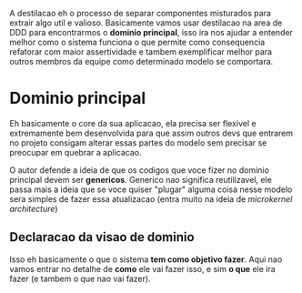 A destilacao eh o processo de separar componentes misturados para extrair algo util e valioso. Basicamente vamos usar destilacao na area de DDD para encontrarmos o **dominio principal**, isso ira nos ajudar a entender melhor como o sistema funciona o que permite como consequencia refatorar com maior assertividade e tambem exemplificar melhor para outros membros da equipe como determinado modelo se comportara.

# Dominio principal
Eh basicamente o core da sua aplicacao, ela precisa ser flexivel e extremamente bem desenvolvida para que assim outros devs que entrarem no projeto consigam alterar essas partes do modelo sem precisar se preocupar em quebrar a aplicacao.

O autor defende a ideia de que os codigos que voce fizer no dominio principal devem ser **genericos**. Generico nao significa reutilizavel, ele passa mais a ideia que se voce quiser "plugar" alguma coisa nesse modelo sera simples de fazer essa atualizacao (entra muito na ideia de _microkernel architecture_)

## Declaracao da visao de dominio
Isso eh basicamente o que o sistema **tem como objetivo fazer**. Aqui nao vamos entrar no detalhe de **como** ele vai fazer isso, e sim **o que** ele ira fazer (e tambem o que nao vai fazer).